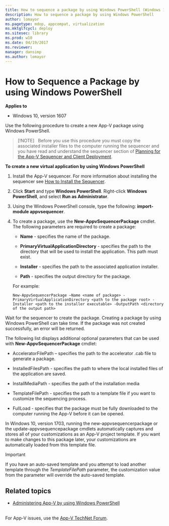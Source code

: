 ```yaml
---
title: How to sequence a package by using Windows PowerShell (Windows 10)
description: How to sequence a package by using Windows PowerShell
author: lomayor
ms.pagetype: mdop, appcompat, virtualization
ms.mktglfcycl: deploy
ms.sitesec: library
ms.prod: w10
ms.date: 04/19/2017
ms.reviewer: 
manager: dansimp
ms.author: lomayor
---
```



# How to Sequence a Package by using Windows PowerShell

**Applies to**
-   Windows 10, version 1607

Use the following procedure to create a new App-V package using Windows PowerShell.

> [!NOTE]   
> Before you use this procedure you must copy the associated installer files to the computer running the sequencer and you have read and understand the sequencer section of [Planning for the App-V Sequencer and Client Deployment](appv-planning-for-sequencer-and-client-deployment.md).

 
**To create a new virtual application by using Windows PowerShell**

1.  Install the App-V sequencer. For more information about installing the sequencer see [How to Install the Sequencer](appv-install-the-sequencer.md).

2.  Click **Start** and type **Windows PowerShell**. Right-click **Windows PowerShell**, and select **Run as Administrator**.

3.  Using the Windows PowerShell console, type the following: **import-module appvsequencer**.

4.  To create a package, use the **New-AppvSequencerPackage** cmdlet. The following parameters are required to create a package:

    -   **Name** - specifies the name of the package.

    -   **PrimaryVirtualApplicationDirectory** - specifies the path to the directory that will be used to install the application. This path must exist.

    -   **Installer** - specifies the path to the associated application installer.

    -   **Path** - specifies the output directory for the package.

    For example:

    ```
    New-AppvSequencerPackage –Name <name of package> -PrimaryVirtualApplicationDirectory <path to the package root> -Installer <path to the installer executable> -OutputPath <directory of the output path>
    ```


Wait for the sequencer to create the package. Creating a package by using Windows PowerShell can take time. If the package was not created successfully, an error will be returned.

The following list displays additional optional parameters that can be used with **New-AppvSequencerPackage** cmdlet:

-   AcceleratorFilePath – specifies the path to the accelerator .cab file to generate a package.

-   InstalledFilesPath - specifies the path to where the local installed files of the application are saved.

-   InstallMediaPath - specifies the path of the installation media

-   TemplateFilePath - specifies the path to a template file if you want to customize the sequencing process.

-   FullLoad - specifies that the package must be fully downloaded to the computer running the App-V before it can be opened.

In Windows 10, version 1703, running the new-appvsequencerpackage or the update-appvsequencepackage cmdlets automatically captures and stores all of your customizations as an App-V project template. If you want to make changes to this package later, your customizations are automatically loaded from this template file. 

> [!IMPORTANT]
> If you have an auto-saved template and you attempt to load another template through the _TemplateFilePath_ parameter, the customization value from the parameter will override the auto-saved template. 

## Related topics

- [Administering App-V by using Windows PowerShell](appv-administering-appv-with-powershell.md)



<br>For App-V issues, use the [App-V TechNet Forum](https://social.technet.microsoft.com/Forums/en-US/home?forum=mdopappv).
